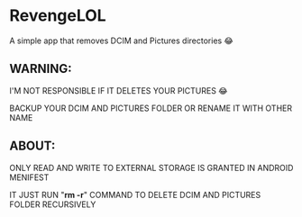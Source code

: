 # RevengeLOL
A simple app that removes DCIM and Pictures directories 😂 

## WARNING:
I'M NOT RESPONSIBLE IF IT DELETES YOUR PICTURES 😂

BACKUP YOUR DCIM AND PICTURES FOLDER OR RENAME IT WITH OTHER NAME

## ABOUT:
ONLY READ AND WRITE TO EXTERNAL STORAGE IS GRANTED IN ANDROID MENIFEST

IT JUST RUN "**rm -r**" COMMAND TO DELETE DCIM AND PICTURES FOLDER RECURSIVELY
